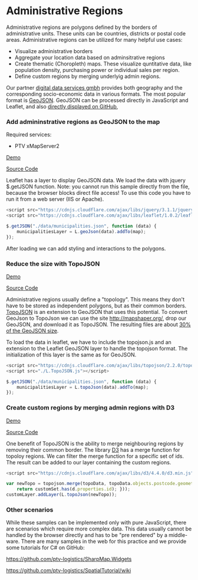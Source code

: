 Administrative Regions
======================

Administrative regions are polygons defined by the borders of administrative units. These units can be countries, districts or postal code areas. Administrative regions can be utilized for many helpful use cases:

* Visualize administrative borders
* Aggregate your location data based on adminsitrative regions
* Create thematic (Choropleth) maps. These visualize quntitative data, like population density, purchasing power or individual sales per region.
* Define custom regions by merging underlyig admin regions.

Our partner [digital data services gmbh](http://www.ddsgeo.de/) provides both geography and the corresponding socio-economic data in various formats. The most popular format is [GeoJSON](http://geojson.org/). GeoJSON can be processed directly in JavaScript and Leaflet, 
and also [directly displayed on GitHub](https://github.com/ptv-logistics/xserverjs/blob/master/premium-samples/admin-regions/data/municipalities.json),

### Add admininstrative regions as GeoJSON to the map

Required services:

* PTV xMapServer2

[Demo](http://ptv-logistics.github.io/xserverjs/premium-samples/admin-regions/)

[Source Code](https://github.com/ptv-logistics/xserverjs/blob/master/premium-samples/admin-regions/index.html)

Leaflet has a layer to display GeoJSON data. We load the data with jquery $.getJSON function. Note: you cannot run this sample directly from the file, because the browser blocks direct file access! To use this code you have to run it from a web server (IIS or Apache).

```javascript
<script src="https://cdnjs.cloudflare.com/ajax/libs/jquery/3.1.1/jquery.min.js"></script>
<script src="https://cdnjs.cloudflare.com/ajax/libs/leaflet/1.0.2/leaflet.js"></script>

$.getJSON("./data/municipalities.json", function (data) {
    municipalitiesLayer = L.geoJson(data).addTo(map);
});
```

After loading we can add styling and interactions to the polygons.

### Reduce the size with TopoJSON

[Demo](http://ptv-logistics.github.io/xserverjs/premium-samples/admin-regions/admin-regions-topo)

[Source Code](https://github.com/ptv-logistics/xserverjs/blob/master/premium-samples/admin-regions/admin-regions-topo.html)

Administrative regions usually define a "topology". This means they don't have to be stored as independent polygons, but as their common borders.  [TopoJSON](https://github.com/topojson/topojson) is an extension to GeoJSON that uses this potential. To convert GeoJson to TopoJson we can use the site http://mapshaper.org/, drop our GeoJSON, and download it as TopoJSON. The resulting files are about [30% of the GeoJSON size](https://github.com/ptv-logistics/xserverjs/blob/master/premium-samples/admin-regions/data).

To load the data in leaflet, we have to include the topojson.js and an extension to the Leaflet GeoJSON layer to handle the topojson format. The initialization of this layer is the same as for GeoJSON.

```javascript
<script src="https://cdnjs.cloudflare.com/ajax/libs/topojson/2.2.0/topojson.min.js"></script>
<script src="./L.TopoJSON.js"></script>

$.getJSON("./data/municipalities.json", function (data) {
    municipalitiesLayer = L.topoJson(data).addTo(map);
});
```

### Create custom regions by merging admin regions with D3

[Demo](http://ptv-logistics.github.io/xserverjs/premium-samples/admin-regions/admin-regions-merge)

[Source Code](https://github.com/ptv-logistics/xserverjs/blob/master/premium-samples/admin-regions/admin-regions-merge.html)

One benefit of TopoJSON is the ability to merge neighbouring regions by removing their common border. The library [D3](https://d3js.org/) has a merge function for topoloy regions. We can filter the merge function for a specific set of ids. The result can be added to our layer containing the custom regions.

```javascript
<script src="https://cdnjs.cloudflare.com/ajax/libs/d3/4.4.0/d3.min.js"></script>

var newTopo = topojson.merge(topoData, topoData.objects.postcode.geometries.filter(function (d) {
    return customSet.has(d.properties.id); }));
customLayer.addLayer(L.topoJson(newTopo));
```

### Other scenarios

While these samples can be implemented only with pure JavaScript, there are scenarios which require more complex data. This data usually cannot be handled by the browser directly and has to be "pre rendered" by a middle-ware. There are many samples in the web for this practice and we provide some tutorials for C# on GitHub:

https://github.com/ptv-logistics/SharpMap.Widgets

https://github.com/ptv-logistics/SpatialTutorial/wiki
